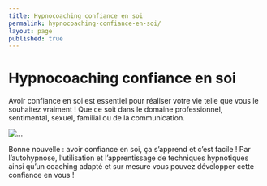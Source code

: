 ```yaml
---
title: Hypnocoaching confiance en soi
permalink: hypnocoaching-confiance-en-soi/
layout: page
published: true
---
```


# Hypnocoaching confiance en soi

Avoir confiance en soi est essentiel pour réaliser votre vie telle que vous le souhaitez vraiment ! Que ce soit dans le domaine professionnel, sentimental, sexuel, familial ou de la communication.

![...](../images/laetitia-stucki-hypnose-003.jpg)

Bonne nouvelle : avoir confiance en soi, ça s’apprend et c’est facile ! Par l’autohypnose, l’utilisation et l’apprentissage de techniques hypnotiques ainsi qu’un coaching adapté et sur mesure vous pouvez développer cette confiance en vous !
